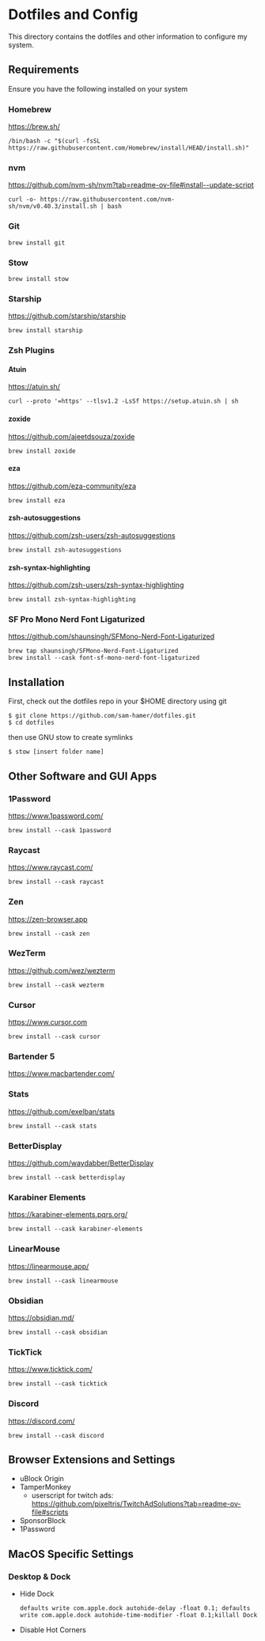 # Dotfiles and Config

This directory contains the dotfiles and other information to configure my system.

## Requirements

Ensure you have the following installed on your system

### Homebrew

https://brew.sh/

```
/bin/bash -c "$(curl -fsSL https://raw.githubusercontent.com/Homebrew/install/HEAD/install.sh)"
```

### nvm

https://github.com/nvm-sh/nvm?tab=readme-ov-file#install--update-script

```
curl -o- https://raw.githubusercontent.com/nvm-sh/nvm/v0.40.3/install.sh | bash
```

### Git

```
brew install git
```

### Stow

```
brew install stow
```

### Starship

https://github.com/starship/starship
```
brew install starship
```

### Zsh Plugins

#### Atuin

https://atuin.sh/
```
curl --proto '=https' --tlsv1.2 -LsSf https://setup.atuin.sh | sh
```

#### zoxide

https://github.com/ajeetdsouza/zoxide
```
brew install zoxide
```

#### eza

https://github.com/eza-community/eza
```
brew install eza
```

#### zsh-autosuggestions

https://github.com/zsh-users/zsh-autosuggestions
```
brew install zsh-autosuggestions
```

#### zsh-syntax-highlighting

https://github.com/zsh-users/zsh-syntax-highlighting
```
brew install zsh-syntax-highlighting
```

### SF Pro Mono Nerd Font Ligaturized

https://github.com/shaunsingh/SFMono-Nerd-Font-Ligaturized
```
brew tap shaunsingh/SFMono-Nerd-Font-Ligaturized
brew install --cask font-sf-mono-nerd-font-ligaturized
```

## Installation

First, check out the dotfiles repo in your $HOME directory using git

```
$ git clone https://github.com/sam-hamer/dotfiles.git
$ cd dotfiles
```

then use GNU stow to create symlinks

```
$ stow [insert folder name]
```

## Other Software and GUI Apps

### 1Password

https://www.1password.com/
```
brew install --cask 1password
```

### Raycast

https://www.raycast.com/
```
brew install --cask raycast
```

### Zen

https://zen-browser.app
```
brew install --cask zen
```

### WezTerm

https://github.com/wez/wezterm
```
brew install --cask wezterm
```

### Cursor

https://www.cursor.com
```
brew install --cask cursor
```

### Bartender 5

https://www.macbartender.com/

### Stats

https://github.com/exelban/stats
```
brew install --cask stats
```

### BetterDisplay

https://github.com/waydabber/BetterDisplay
```
brew install --cask betterdisplay
```

### Karabiner Elements

https://karabiner-elements.pqrs.org/
```
brew install --cask karabiner-elements
```

### LinearMouse

https://linearmouse.app/
```
brew install --cask linearmouse
```

### Obsidian

https://obsidian.md/
```
brew install --cask obsidian
```

### TickTick

https://www.ticktick.com/
```
brew install --cask ticktick
```

### Discord

https://discord.com/
```
brew install --cask discord
```

## Browser Extensions and Settings
- uBlock Origin
- TamperMonkey
    - userscript for twitch ads: https://github.com/pixeltris/TwitchAdSolutions?tab=readme-ov-file#scripts
- SponsorBlock
- 1Password

## MacOS Specific Settings

### Desktop & Dock
- Hide Dock
    ```
    defaults write com.apple.dock autohide-delay -float 0.1; defaults write com.apple.dock autohide-time-modifier -float 0.1;killall Dock
    ```
- Disable Hot Corners

